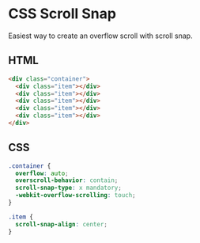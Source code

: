 # CSS Scroll Snap

Easiest way to create an overflow scroll with scroll snap.

## HTML

```html
<div class="container">
  <div class="item"></div>
  <div class="item"></div>
  <div class="item"></div>
  <div class="item"></div>
  <div class="item"></div>
</div>
```

## CSS

```css
.container {
  overflow: auto;
  overscroll-behavior: contain;
  scroll-snap-type: x mandatory;
  -webkit-overflow-scrolling: touch;
}

.item {
  scroll-snap-align: center;
}
```
